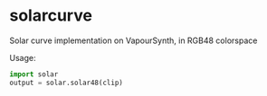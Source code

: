 # solarcurve

Solar curve implementation on VapourSynth, in RGB48 colorspace

Usage:

```python
import solar
output = solar.solar48(clip)
```
